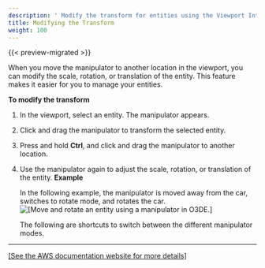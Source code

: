 ```yaml
---
description: ' Modify the transform for entities using the Viewport Interaction Model in Open 3D Engine. '
title: Modifying the Transform
weight: 100
---
```


{{< preview-migrated >}}

When you move the manipulator to another location in the viewport, you can modify the scale, rotation, or translation of the entity\. This feature makes it easier for you to manage your entities\.

**To modify the transform**

1. In the viewport, select an entity\. The manipulator appears\.

1. Click and drag the manipulator to transform the selected entity\.

1. Press and hold **Ctrl**, and click and drag the manipulator to another location\.

1. Use the manipulator again to adjust the scale, rotation, or translation of the entity\.
**Example**

   In the following example, the manipulator is moved away from the car, switches to rotate mode, and rotates the car\.
![\[Move and rotate an entity using a manipulator in O3DE.\]](/images/user-guide/viewportinteractionmodel/viewport-selection-model-3.gif)

    The following are shortcuts to switch between the different manipulator modes\.
****
[\[See the AWS documentation website for more details\]](/docs/userguide/viewport-interaction-model-transform)